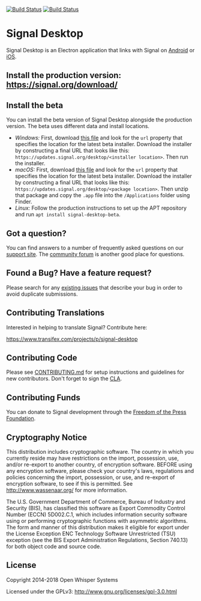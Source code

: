 
[![Build Status](https://travis-ci.org/signalapp/Signal-Desktop.svg?branch=master)](https://travis-ci.org/signalapp/Signal-Desktop)
[![Build Status](https://ci.appveyor.com/api/projects/status/github/signalapp/Signal-Desktop?branch=master&svg=true)](https://ci.appveyor.com/project/Signal-Desktop/signal-desktop)

Signal Desktop
==========================
Signal Desktop is an Electron application that links with Signal
on [Android](https://github.com/signalapp/Signal-Android)
or [iOS](https://github.com/signalapp/Signal-iOS).

## Install the production version: https://signal.org/download/

## Install the beta

You can install the beta version of Signal Desktop alongside the production version. The beta uses different data and install locations.

* _Windows:_ First, download [this file](https://updates.signal.org/desktop/beta.yml) and look for the `url` property that specifies the location for the latest beta installer. Download the installer by constructing a final URL that looks like this: `https://updates.signal.org/desktop/<installer location>`. Then run the installer.
* _macOS:_ First, download [this file](https://updates.signal.org/desktop/beta-mac.yml) and look for the `url` property that specifies the location for the latest beta installer. Download the installer by constructing a final URL that looks like this: `https://updates.signal.org/desktop/<package location>`. Then unzip that package and copy the `.app` file into the `/Applications` folder using Finder.
* _Linux:_ Follow the production instructions to set up the APT repository and run `apt install signal-desktop-beta`.

## Got a question?

You can find answers to a number of frequently asked questions on our [support site](https://support.signal.org/).
The [community forum](https://community.signalusers.org/) is another good place for questions.

## Found a Bug? Have a feature request?

Please search for any [existing issues](https://github.com/signalapp/Signal-Desktop/issues) that describe your bug in order to avoid duplicate submissions.

## Contributing Translations

Interested in helping to translate Signal? Contribute here:

https://www.transifex.com/projects/p/signal-desktop

## Contributing Code

Please see [CONTRIBUTING.md](https://github.com/signalapp/Signal-Desktop/blob/master/CONTRIBUTING.md)
for setup instructions and guidelines for new contributors. Don't forget to sign the [CLA](https://signal.org/cla/).

## Contributing Funds

You can donate to Signal development through the [Freedom of the Press Foundation](https://freedom.press/crowdfunding/signal/).

## Cryptography Notice

This distribution includes cryptographic software. The country in which you currently reside may have restrictions on the import, possession, use, and/or re-export to another country, of encryption software.
BEFORE using any encryption software, please check your country's laws, regulations and policies concerning the import, possession, or use, and re-export of encryption software, to see if this is permitted.
See <http://www.wassenaar.org/> for more information.

The U.S. Government Department of Commerce, Bureau of Industry and Security (BIS), has classified this software as Export Commodity Control Number (ECCN) 5D002.C.1, which includes information security software using or performing cryptographic functions with asymmetric algorithms.
The form and manner of this distribution makes it eligible for export under the License Exception ENC Technology Software Unrestricted (TSU) exception (see the BIS Export Administration Regulations, Section 740.13) for both object code and source code.

## License

Copyright 2014-2018 Open Whisper Systems

Licensed under the GPLv3: http://www.gnu.org/licenses/gpl-3.0.html

